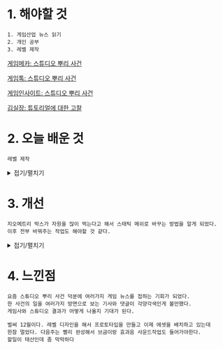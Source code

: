 # 1. 해야할 것
```
1. 게임산업 뉴스 읽기
2. 개인 공부
3. 레벨 제작
```
[게임메카: 스튜디오 뿌리 사건](https://www.gamemeca.com/view.php?gid=1743875)

[게임톡: 스튜디오 뿌리 사건](https://www.gametoc.co.kr/news/articleView.html?idxno=77368)

[게임인사이트: 스튜디오 뿌리 사건](https://www.gameinsight.co.kr/news/articleView.html?idxno=31259)

[김실장: 튜토리얼에 대한 고찰](https://www.youtube.com/watch?v=pZj_uvIbR_U)

# 2. 오늘 배운 것
```
레벨 제작
```
<details>
<summary>접기/펼치기</summary>

![image](https://github.com/JM94Ent/TIL-WIL/assets/143363550/1141fa0e-c1f4-4c8c-b0de-cc65224ee800)

</details>



# 3. 개선
```
지오메트리 박스가 자원을 많이 먹는다고 해서 스태틱 메쉬로 바꾸는 방법을 알게 되었다.
이후 전부 바꿔주는 작업도 해야할 것 같다.
```
<details>
<summary>접기/펼치기</summary>


</details>



# 4. 느낀점
```
요즘 스튜디오 뿌리 사건 덕분에 여러가지 게임 뉴스를 접하는 기회가 되었다.
한 사건의 일을 여러가지 방면으로 보는 기사와 댓글이 각양각색인게 볼만했다.
게임사와 스튜디오 결과가 어떻게 나올지 기대가 된다.

벌써 12월이다. 레벨 디자인을 해서 프로토타입을 만들고 이제 에셋을 배치하고 있는데
한참 멀었다. 다음주는 빨리 완성해서 브금이랑 효과음 사운드작업도 들어가야한다.
할일이 태산인데 좀 막막하다
```


